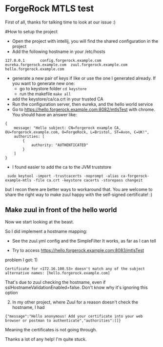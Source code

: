 # ForgeRock MTLS test

First of all, thanks for talking time to look at our issue :)

#How to setup the project

- Open the project with intellij, you will find the shared configuration in the project
- Add the following hostname in your /etc/hosts 

```$xslt
127.0.0.1		config.forgerock.example.com eureka.forgerock.example.com  zuul.forgerock.example.com  hello.forgerock.example.com 
```
- generate a new pair of keys if like or use the one I generated already. If you want to generate new one:
    - go to keystore folder `cd keystore`
    - run the makefile `make all`
- add the keystore/ca/ca.crt in your trusted CA 
- Run the configuration server, then eureka, and the hello world service
- Go to https://hello.forgerock.example.com:8082/mtlsTest with chrome. You should have an answer like:

```$xslt
{
    message: "Hello subject: CN=forgerock example CA, OU=forgerock.example.com, O=ForgeRock, L=Bristol, ST=Avon, C=UK!",
    authorities: [
        {
            authority: "AUTHENTICATED"
        }
    ]
}
```

- I found easier to add the ca to the JVM truststore
```$xslt
 sudo keytool -import -trustcacerts -noprompt -alias ca-forgerock-example-mtls -file ca.crt -keystore cacerts -storepass changeit
```
but I recon there are better ways to workaround that. You are welcome to share the right way to make zuul happy with 
the self-signed certificate! :)

## Make zuul in front of the hello world

Now we start looking at the beast.

So I did implement a hostname mapping:
- See the zuul.yml config and the SimpleFilter
It works, as far as I can tell

- Try to access https://hello.forgerock.example.com:8083/mtlsTest

problem I got:
1) 
```$xslt
Certificate for <172.16.100.53> doesn't match any of the subject alternative names: [hello.forgerock.example.com]
```

That's due to zuul checking the hostname, even if sslHostnameValidationEnabled=false. Don't know why it's ignoring 
this option

2) In my other project, where Zuul for a reason doesn't check the hostname, I had
```$xslt
{"message":"Hello anonymous! Add your certificate into your web browser or postman to authenticate","authorities":[]}
```

Meaning the certificates is not going through.


Thanks a lot of any help! I'm quite stuck.
